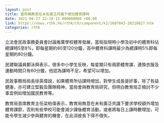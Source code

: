 ```yaml
---
layout: post
title: 當局稱無意在未有廣泛共識下增加體育課時
date: 2021-08-27 12:10:12.000000000 +08:00
link: https://news.rthk.hk/rthk/ch/component/k2/1607843-20210827.htm
categories: rthk
---
```


立法會民政事務委員會討論推廣學校體育發展，當局指現時小學及初中的體育科佔總課時5至8%，即每星期約80至120分鐘，高中體育科課時最少為總課時5%即每星期約80分鐘。

民建聯議員鄭泳舜表示，很多中小學生反映，每星期只有兩節體育課，連換衣服及運動時間只有60分鐘，他認為課時不足，希望可以增加。

民政事務局局長徐英偉說，如果體育所佔課時增加，對學生成長是好事，除了有益健康，亦可建立堅毅及團隊精神，當局會與教育局研究，但明白教育局正檢討不少事宜例如增加國民教育等。

教育局首席教育主任梁柏偉表示，教育局無意在未有廣泛共識下要求學校額外增加體育課節，否則有些學校可能會減少課後體育活動，或者將每日上課時數增加，可能令學生減少參與體育的機會，在此消彼長下得不償失。
